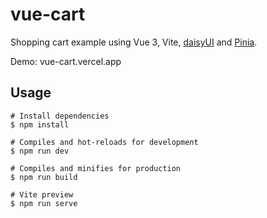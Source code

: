 # vue-cart

Shopping cart example using Vue 3, Vite, [daisyUI](https://daisyui.com/) and [Pinia](https://pinia.esm.dev/).

Demo: vue-cart.vercel.app

## Usage

```
# Install dependencies
$ npm install

# Compiles and hot-reloads for development
$ npm run dev

# Compiles and minifies for production
$ npm run build

# Vite preview
$ npm run serve
```
